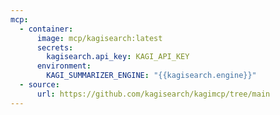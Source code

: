 ```yaml
---
mcp:
  - container:
      image: mcp/kagisearch:latest
      secrets:
        kagisearch.api_key: KAGI_API_KEY
      environment:
        KAGI_SUMMARIZER_ENGINE: "{{kagisearch.engine}}"
  - source:
      url: https://github.com/kagisearch/kagimcp/tree/main
---
```

